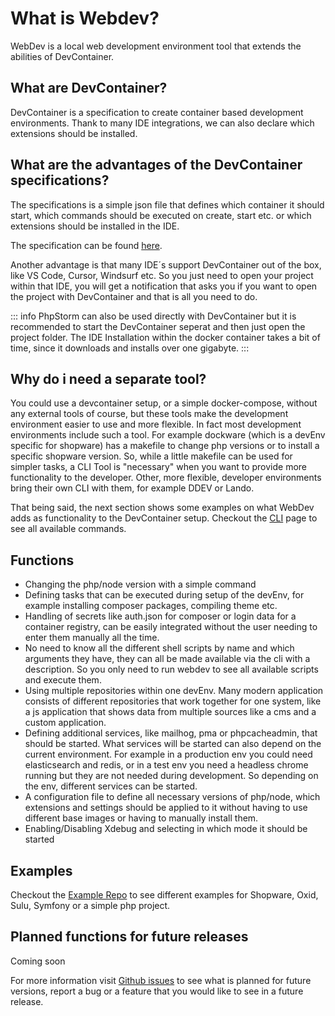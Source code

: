 # What is Webdev?
WebDev is a local web development environment tool that extends the abilities of DevContainer.

## What are DevContainer?
DevContainer is a specification to create container based development environments. Thank to many IDE integrations, we can also declare which extensions should be installed.

## What are the advantages of the DevContainer specifications?
The specifications is a simple json file that defines which container it should start, which commands should be executed on create, start etc. or which extensions should be installed in the IDE.

The specification can be found [here](https://containers.dev/implementors/spec/).

Another advantage is that many IDE´s support DevContainer out of the box, like VS Code, Cursor, Windsurf etc. So you just need to open your project within that IDE, you will get a notification that asks you if you want to open the project with DevContainer and that is all you need to do.

::: info
PhpStorm can also be used directly with DevContainer but it is recommended to start the DevContainer seperat and then just open the project folder. The IDE Installation within the docker container takes a bit of time, since it downloads and installs over one gigabyte.
:::

## Why do i need a separate tool?
You could use a devcontainer setup, or a simple docker-compose, without any external tools of course, but these tools make the development environment easier to use and more flexible. In fact most development environments include such a tool. For example dockware (which is a devEnv specific for shopware) has a makefile to change php versions or to install a specific shopware version. So, while a little makefile can be used for simpler tasks, a CLI Tool is "necessary" when you want to provide more functionality to the developer. Other, more flexible, developer environments bring their own CLI with them, for example DDEV or Lando.

That being said, the next section shows some examples on what WebDev adds as functionality to the DevContainer setup. Checkout the [CLI](/cli/) page to see all available commands.

## Functions
- Changing the php/node version with a simple command
- Defining tasks that can be executed during setup of the devEnv, for example installing composer packages, compiling theme etc.
- Handling of secrets like auth.json for composer or login data for a container registry, can be easily integrated without the user needing to enter them manually all the time.
- No need to know all the different shell scripts by name and which arguments they have, they can all be made available via the cli with a description. So you only need to run webdev to see all available scripts and execute them.
- Using multiple repositories within one devEnv. Many modern application consists of different repositories that work together for one system, like a js application that shows data from multiple sources like a cms and a custom application.
- Defining additional services, like mailhog, pma or phpcacheadmin, that should be started. What services will be started can also depend on the current environment. For example in a production env you could need elasticsearch and redis, or in a test env you need a headless chrome running but they are not needed during development. So depending on the env, different services can be started.
- A configuration file to define all necessary versions of php/node, which extensions and settings should be applied to it without having to use different base images or having to manually install them.
- Enabling/Disabling Xdebug and selecting in which mode it should be started

## Examples
Checkout the [Example Repo](https://github.com/Derroylo/devcontainer-examples) to see different examples for Shopware, Oxid, Sulu, Symfony or a simple php project.

## Planned functions for future releases
Coming soon

For more information visit [Github issues](https://github.com/Derroylo/webdev-tool/issues) to see what is planned for future versions, report a bug or a feature that you would like to see in a future release.
